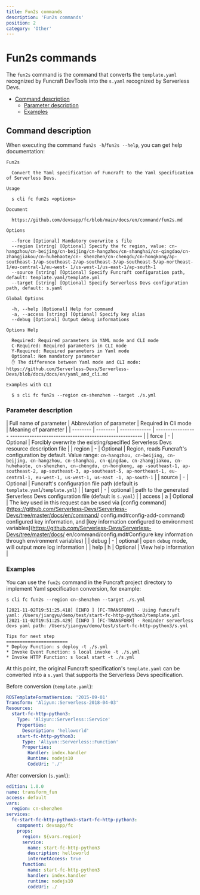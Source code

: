 ```yaml
---
title: Fun2s commands
description: 'Fun2s commands'
position: 2
category: 'Other'
---
```

# Fun2s commands

The `fun2s` command is the command that converts the `template.yaml` recognized by Funcraft DevTools into the `s.yaml` recognized by Serverless Devs.

- [Command description](#command-description)
  - [Parameter description](#parameter-description)
  - [Examples](#Examples)


## Command description

When executing the command `fun2s -h`/`fun2s --help`, you can get help documentation:

```shell script
Fun2s

  Convert the Yaml specification of Funcraft to the Yaml specification of Serverless Devs.

Usage

  s cli fc fun2s <options>
                            
Document
  
  https://github.com/devsapp/fc/blob/main/docs/en/command/fun2s.md

Options

  --force [Optional] Mandatory overwrite s file
  --region [string] [Optional] Specify the fc region, value: cn-hangzhou/cn-beijing/cn-beijing/cn-hangzhou/cn-shanghai/cn-qingdao/cn-zhangjiakou/cn-huhehaote/cn- shenzhen/cn-chengdu/cn-hongkong/ap-southeast-1/ap-southeast-2/ap-southeast-3/ap-southeast-5/ap-northeast-1/eu-central-1/eu-west- 1/us-west-1/us-east-1/ap-south-1
  --source [string] [Optional] Specify Funcraft configuration path, default: template.yaml/template.yml
  --target [string] [Optional] Specify Serverless Devs configuration path, default: s.yaml

Global Options

  -h, --help [Optional] Help for command
  -a, --access [string] [Optional] Specify key alias
  --debug [Optional] Output debug informations

Options Help

  Required: Required parameters in YAML mode and CLI mode
  C-Required: Required parameters in CLI mode
  Y-Required: Required parameters in Yaml mode
  Optional: Non mandatory parameter
  ✋ The difference between Yaml mode and CLI mode: https://github.com/Serverless-Devs/Serverless-Devs/blob/docs/docs/en/yaml_and_cli.md

Examples with CLI

  $ s cli fc fun2s --region cn-shenzhen --target ./s.yml
````

### Parameter description

| Full name of parameter | Abbreviation of parameter | Required in Cli mode | Meaning of parameter |
| -------- | -------- | ------------- | ----------------- ------------------------------------------------------- |
| force | - | Optional | Forcibly overwrite the existing/specified Serverless Devs resource description file |
| region | - | Optional | Region, reads Funcraft's configuration by default. Value range: `cn-hangzhou, cn-beijing, cn-beijing, cn-hangzhou, cn-shanghai, cn-qingdao, cn-zhangjiakou, cn-huhehaote, cn-shenzhen, cn-chengdu, cn-hongkong, ap -southeast-1, ap-southeast-2, ap-southeast-3, ap-southeast-5, ap-northeast-1, eu-central-1, eu-west-1, us-west-1, us-east -1, ap-south-1` |
| source | - | Optional | Funcraft's configuration file path (default is `template.yaml`/`template.yml`) |
| target | - | optional | path to the generated Serverless Devs configuration file (default is `s.yaml`) |
| access | a | Optional | The key used in this request can be used via [config command](https://github.com/Serverless-Devs/Serverless-Devs/tree/master/docs/en/command/ config.md#config-add-command) configured key information, and [key information configured to environment variables](https://github.com/Serverless-Devs/Serverless-Devs/tree/master/docs/ en/command/config.md#Configure key information through environment variables) |
| debug | - | optional | open `debug` mode, will output more log information |
| help | h | Optional | View help information |

### Examples

You can use the `fun2s` command in the Funcraft project directory to implement Yaml specification conversion, for example:

```shell script
s cli fc fun2s --region cn-shenzhen --target ./s.yml

[2021-11-02T19:51:25.418] [INFO ] [FC-TRANSFORM] - Using funcraft yaml: /Users/jiangyu/demo/test/start-fc-http-python3/template.yml
[2021-11-02T19:51:25.429] [INFO ] [FC-TRANSFORM] - Reminder serverless devs yaml path: /Users/jiangyu/demo/test/start-fc-http-python3/s.yml

Tips for next step
=======================
* Deploy Function: s deploy -t ./s.yml
* Invoke Event Function: s local invoke -t ./s.yml
* Invoke HTTP Function: s local start -t ./s.yml
````

At this point, the original Funcraft specification's `template.yaml` can be converted into a `s.yaml` that supports the Serverless Devs specification.

Before conversion (`template.yaml`):

````yaml
ROSTemplateFormatVersion: '2015-09-01'
Transform: 'Aliyun::Serverless-2018-04-03'
Resources:
  start-fc-http-python3:
    Type: 'Aliyun::Serverless::Service'
    Properties:
      Description: 'helloworld'
    start-fc-http-python3:
      Type: 'Aliyun::Serverless::Function'
      Properties:
        Handler: index.handler
        Runtime: nodejs10
        CodeUri: './'
````

After conversion (`s.yaml`):

````yaml
edition: 1.0.0
name: transform_fun
access: default
vars:
  region: cn-shenzhen
services:
  fc-start-fc-http-python3-start-fc-http-python3:
    component: devsapp/fc
    props:
      region: ${vars.region}
      service:
        name: start-fc-http-python3
        description: helloworld
        internetAccess: true
      function:
        name: start-fc-http-python3
        handler: index.handler
        runtime: nodejs10
        codeUri: ./
```` 
